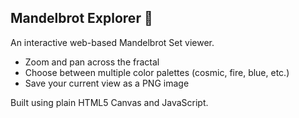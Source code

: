 ## Mandelbrot Explorer 🌌

An interactive web-based Mandelbrot Set viewer.

- Zoom and pan across the fractal
- Choose between multiple color palettes (cosmic, fire, blue, etc.)  
- Save your current view as a PNG image  

Built using plain HTML5 Canvas and JavaScript.
